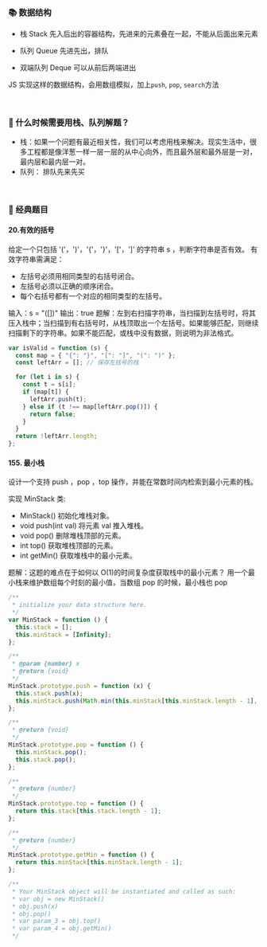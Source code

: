 ### 📚 数据结构

- 栈 Stack
  先入后出的容器结构，先进来的元素叠在一起，不能从后面出来元素

- 队列 Queue
  先进先出，排队

- 双端队列 Deque
  可以从前后两端进出

JS 实现这样的数据结构，会用数组模拟，加上`push`, `pop`, `search`方法

<br/>

### 🤔 什么时候需要用栈、队列解题？

- 栈：如果一个问题有最近相关性，我们可以考虑用栈来解决。现实生活中，很多工程都是像洋葱一样一层一层的从中心向外，而且最外层和最外层是一对，最内层和最内层一对。
- 队列： 排队先来先买

<br/>

### 🏫 经典题目

#### 20.有效的括号

给定一个只包括 '('，')'，'{'，'}'，'['，']' 的字符串 s ，判断字符串是否有效。
有效字符串需满足：

- 左括号必须用相同类型的右括号闭合。
- 左括号必须以正确的顺序闭合。
- 每个右括号都有一个对应的相同类型的左括号。

输入：s = "([])"
输出：true
题解：左到右扫描字符串，当扫描到左括号时，将其压入栈中；当扫描到有右括号时，从栈顶取出一个左括号。如果能够匹配，则继续扫描剩下的字符串。如果不能匹配，或栈中没有数据，则说明为非法格式。

```js
var isValid = function (s) {
  const map = { "{": "}", "[": "]", "(": ")" };
  const leftArr = []; // 保存左括号的栈

  for (let i in s) {
    const t = s[i];
    if (map[t]) {
      leftArr.push(t);
    } else if (t !== map[leftArr.pop()]) {
      return false;
    }
  }
  return !leftArr.length;
};
```

#### 155. 最小栈

设计一个支持 push ，pop ，top 操作，并能在常数时间内检索到最小元素的栈。

实现 MinStack 类:

- MinStack() 初始化堆栈对象。
- void push(int val) 将元素 val 推入堆栈。
- void pop() 删除堆栈顶部的元素。
- int top() 获取堆栈顶部的元素。
- int getMin() 获取堆栈中的最小元素。

题解：这题的难点在于如何以 O(1)的时间复杂度获取栈中的最小元素？
用一个最小栈来维护数组每个时刻的最小值，当数组 pop 的时候，最小栈也 pop

```js
/**
 * initialize your data structure here.
 */
var MinStack = function () {
  this.stack = [];
  this.minStack = [Infinity];
};

/**
 * @param {number} x
 * @return {void}
 */
MinStack.prototype.push = function (x) {
  this.stack.push(x);
  this.minStack.push(Math.min(this.minStack[this.minStack.length - 1], x));
};

/**
 * @return {void}
 */
MinStack.prototype.pop = function () {
  this.minStack.pop();
  this.stack.pop();
};

/**
 * @return {number}
 */
MinStack.prototype.top = function () {
  return this.stack[this.stack.length - 1];
};

/**
 * @return {number}
 */
MinStack.prototype.getMin = function () {
  return this.minStack[this.minStack.length - 1];
};

/**
 * Your MinStack object will be instantiated and called as such:
 * var obj = new MinStack()
 * obj.push(x)
 * obj.pop()
 * var param_3 = obj.top()
 * var param_4 = obj.getMin()
 */
```
